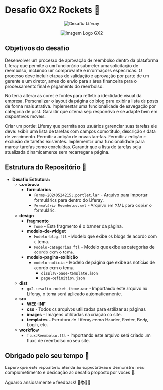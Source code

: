 # Desafio GX2 Rockets 🚀
<p align="center">
  <img src="https://i.ibb.co/C1trZ4F/desafio-liferay.png" alt="Desafio Liferay">
</p>

<p align="center">
  <img src="https://www.gx2.com.br/wp-content/uploads/2021/05/logo-gx2-branco.png" alt="Imagem Logo GX2">
</p>

## Objetivos do desafio

Desenvolver um processo de aprovação de reembolso dentro da plataforma Liferay que permite a um funcionário submeter uma solicitação de reembolso, incluindo um comprovante e informações específicas. O processo deve incluir etapas de validação e aprovação por parte de um gerente e um diretor, antes do envio para a área financeira para o processamento final e pagamento do reembolso.

No tema alterar as cores e fontes para refletir a identidade visual da empresa.
Personalizar o layout da página do blog para exibir a lista de posts de forma mais atrativa.
Implementar uma funcionalidade de navegação por categoria de post.
Garantir que o tema seja responsivo e se adapte bem em dispositivos móveis.

Criar um portlet Liferay que permita aos usuários gerenciar suas tarefas ele deve:
exibir uma lista de tarefas com campos como título, descrição e data de vencimento.
Permitir a adição de novas tarefas.
Permitir a edição e exclusão de tarefas existentes.
Implementar uma funcionalidade para marcar tarefas como concluídas.
Garantir que a lista de tarefas seja atualizada dinamicamente sem recarregar a página.

## Estrutura do Repositório 📂

- **Desafio Estrutura:**
  - **conteudo**
    - **formularios**
      - `Forms-202405242151.portlet.lar` - Arquivo para importar formulários para dentro do Liferay.
      - `Formulário Reembolso.xml` - Arquivo em XML para copiar o formulário.
  - **design**
    - **fragmento**
      - `home` - Este fragmento é o banner da página.
    - **modelo-de-widget**
      - `Modelo-blog.ftl` - Modelo que exibe os blogs de acordo com o tema.
      - `Modelo-categorias.ftl` - Modelo que exibe as categorias de acordo com o tema.
    - **modelo-pagina-exibição**
      - `modelo-noticia` - Modelo de página que exibe as notícias de acordo com o tema.
        - `display-page-template.json`
        - `page-definition.json`
  - **dist**
    - `gx2-desafio-rocket-theme.war` - Importando este arquivo no Liferay, o tema será aplicado automaticamente.
  - **src**
    - **WEB-INF**
    - **css** - Todos os arquivos utilizados para estilizar as páginas.
    - **images** - Imagens utilizadas na criação do site.
    - **templates** - Estrutura do Liferay como Header, Footer, Body, Login, etc.
  - **workflow**
    - `fluxoReembolso.ftl` - Importando este arquivo será criado um fluxo de reembolso no seu site.

## Obrigado pelo seu tempo 🌟

Espero que este repositório atenda às expectativas e demonstre meu comprometimento e dedicação ao desafio proposto por vocês 💚.

Aguardo ansiosamente o feedback! 🚀📚👨‍🎓
